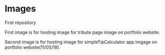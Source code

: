 # Images
First repository

First image is for hosting image for tribute page image on portfolio website.

Second image is for hosting image for simpleTipCalculator app imgage on portfolio website(11/05/18).
